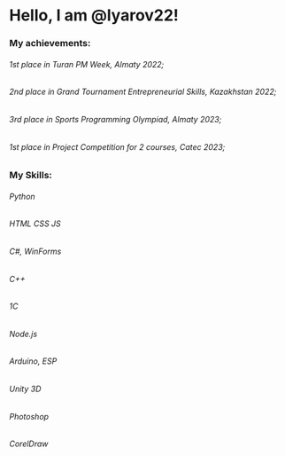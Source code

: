 # Hello, I am @lyarov22!
### My achievements:
###### 1st place in Turan PM Week, Almaty 2022;
###### 2nd place in Grand Tournament Entrepreneurial Skills, Kazakhstan 2022;
###### 3rd place in Sports Programming Olympiad, Almaty 2023;
###### 1st place in Project Competition for 2 courses, Catec 2023;

### My Skills:
###### Python
###### HTML CSS JS
###### C#, WinForms
###### C++
###### 1C
###### Node.js
###### Arduino, ESP
###### Unity 3D
###### Photoshop
###### CorelDraw
###### 
